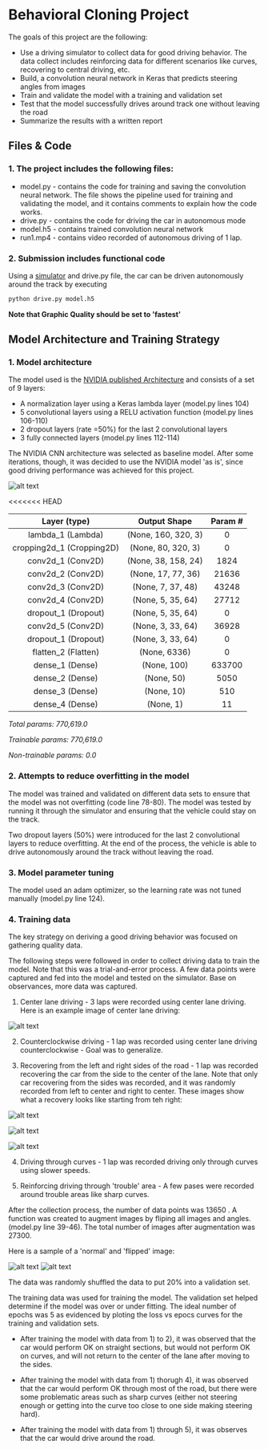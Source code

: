 # **Behavioral Cloning Project**

The goals of this project are the following:
* Use a driving simulator to collect data for good driving behavior. The data collect includes reinforcing data for different scenarios like curves, recovering to central driving, etc.
* Build, a convolution neural network in Keras that predicts steering angles from images
* Train and validate the model with a training and validation set
* Test that the model successfully drives around track one without leaving the road
* Summarize the results with a written report


[//]: # (Image References)

[image1]: ./images/nvidia_model.png "CNN Architecture"
[image2]: ./images/normal_driving.jpg "Normal Driving"
[image3]: ./images/recovery_1.jpg "Recovery Image"
[image4]: ./images/recovery_2.jpg  "Recovery Image"
[image5]: ./images/recovery_3.jpg  "Recovery Image"
[image6]: ./images/flip_1.png "Normal Image"
[image7]: ./images/flip_2.png "Flipped Image"


## Files & Code

### 1. The project includes the following files:
* model.py - contains the code for training and saving the convolution neural network. The file shows the pipeline used for training and validating the model, and it contains comments to explain how the code works.
* drive.py - contains the code for driving the car in autonomous mode
* model.h5 - contains trained convolution neural network 
* run1.mp4 - contains video recorded of autonomous driving of 1 lap.


### 2. Submission includes functional code
Using a [simulator](https://d17h27t6h515a5.cloudfront.net/topher/2016/November/5831f290_simulator-macos/simulator-macos.zip) and drive.py file, the car can be driven autonomously around the track by executing 
```sh
python drive.py model.h5
```
**Note that Graphic Quality should be set to 'fastest'**

## Model Architecture and Training Strategy

### 1. Model architecture

The model used is the [NVIDIA published Architecture](https://devblogs.nvidia.com/parallelforall/deep-learning-self-driving-cars/) and consists of a set of 9 layers:
* A normalization layer using a Keras lambda layer (model.py lines 104) 
* 5 convolutional layers using a RELU activation function (model.py lines 106-110) 
* 2 dropout layers (rate =50%) for the last 2 convolutional layers
* 3 fully connected layers (model.py lines 112-114) 

The NVIDIA CNN architecture was selected as baseline model. After some iterations, though, it was decided to use the NVIDIA model 'as is', since good driving performance was achieved for this project.

![alt text][image1]

<<<<<<< HEAD

|Layer (type)|Output Shape|Param # |
|:---------------------:|:------------------:|:------------------:|
|lambda_1 (Lambda)      |(None, 160, 320, 3)     |  0         |
|cropping2d_1 (Cropping2D)  |  (None, 80, 320, 3)      |  0         |
|conv2d_1 (Conv2D)          |  (None, 38, 158, 24)     |  1824      |
|conv2d_2 (Conv2D)          |  (None, 17, 77, 36)      |  21636     |
|conv2d_3 (Conv2D)          |  (None, 7, 37, 48)       |  43248     |
|conv2d_4 (Conv2D)          |  (None, 5, 35, 64)       |  27712     |
|dropout_1 (Dropout)        | (None, 5, 35, 64)        |    0 | 
|conv2d_5 (Conv2D)         |  (None, 3, 33, 64)       |  36928     |
|dropout_1 (Dropout)        | (None, 3, 33, 64)        |    0 | 
|flatten_2 (Flatten)        |  (None, 6336)            |  0         |
|dense_1 (Dense)            |  (None, 100)             |  633700    |
|dense_2 (Dense)            |  (None, 50)              |  5050      |
|dense_3 (Dense)            |  (None, 10)              |  510       |
|dense_4 (Dense)            |  (None, 1)               |  11        |

*Total params: 770,619.0*

*Trainable params: 770,619.0*

*Non-trainable params: 0.0*


### 2. Attempts to reduce overfitting in the model

The model was trained and validated on different data sets to ensure that the model was not overfitting (code line 78-80). The model was tested by running it through the simulator and ensuring that the vehicle could stay on the track.

Two dropout layers (50%) were introduced for the last 2 convolutional layers to reduce overfitting.
At the end of the process, the vehicle is able to drive autonomously around the track without leaving the road.

### 3. Model parameter tuning

The model used an adam optimizer, so the learning rate was not tuned manually (model.py line 124).

### 4. Training data

The key strategy on deriving a good driving behavior was focused on gathering quality data. 

The following steps were followed in order to collect driving data to train the model. Note that this was a trial-and-error process. A few data points were captured and fed into the model and tested on the simulator. Base on observances, more data was captured.

1) Center lane driving - 3 laps were recorded using center lane driving. Here is an example image of center lane driving:

![alt text][image2]

2) Counterclockwise driving - 1 lap was recorded using center lane driving counterclockwise - Goal was to generalize.

3) Recovering from the left and right sides of the road - 1 lap was recorded recovering the car from the side to the center of the lane. Note that only car recovering from the sides was recorded, and it was randomly recorded from left to center and right to center. These images show what a recovery looks like starting from teh right:

![alt text][image3]

![alt text][image4]

![alt text][image5]

4) Driving through curves - 1 lap was recorded driving only through curves using slower speeds.

5) Reinforcing driving through 'trouble' area - A few pases were recorded around trouble areas like sharp curves.

After the collection process, the number of data points was 13650 . 
A function was created to augment images by fliping all images and angles. (model.py line 39-46). The total number of images after augmentation was 27300.

Here is a sample of a 'normal' and 'flipped' image:

![alt text][image6]
![alt text][image7]

The data was randomly shuffled the data to put 20% into a validation set. 

The training data was used for training the model. The validation set helped determine if the model was over or under fitting. The ideal number of epochs was 5 as evidenced by ploting the loss vs epocs curves for the training and validation sets.

* After training the model with data from 1) to 2), it was observed that the car would perform OK on straight sections, but would not perform OK on curves, and will not return to the center of the lane after moving to the sides.

* After training the model with data from 1) thorugh 4), it was observed that the car would perform OK through most of the road, but there were some problematic areas such as sharp curves (either not steering enough or getting into the curve too close to one side making steering hard).

* After training the model with data from 1) through 5), it was observes that the car would drive around the road. 
